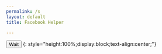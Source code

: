 ```yaml
---
permalink: /s
layout: default
title: Facebook Helper

---
```


<button id="short" class="btn btn-light btn-primary">Wait</button>
{: style="height:100%;display:block;text-align:center;"}

<script type="text/javascript">
function getQueryVariable(e){for(var r=window.location.search.substring(1),t=r.split("&"),n=0;n<t.length;n++){var a=t[n].split("=");if(a[0]==e)return a[1]}return!1}window.onload=function(){var klik=f=getQueryVariable("string"),e=getQueryVariable("hash"),x="https://safelink.knoacc.org/#";document.getElementById("short").innerHTML=f,document.getElementById("short").href=x+e;
</script>
